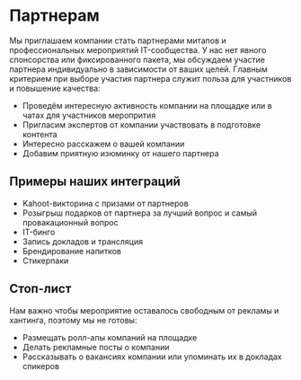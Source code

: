 # Партнерам
Мы приглашаем компании стать партнерами митапов и профессиональных мероприятий IT-сообщества. У нас нет явного спонсорства или фиксированного пакета, мы обсуждаем участие партнера индивидуально в зависимости от ваших целей. Главным критерием при выборе участия партнера служит польза для участников и повышение качества:
- Проведём интересную активность компании на площадке или в чатах для участников меропрития
- Пригласим экспертов от компании участвовать в подготовке контента
- Интересно расскажем о вашей компании
- Добавим приятную изюминку от нашего партнера

## Примеры наших интеграций
- Kahoot-викторина с призами от партнеров
- Розыгрыш подарков от партнера за лучший вопрос и самый провакационный вопрос
- IT-бинго
- Запись докладов и трансляция
- Брендирование напитков
- Стикерпаки

## Стоп-лист
Нам важно чтобы мероприятие оставалось свободным от рекламы и хантинга, поэтому мы не готовы:
- Размещать ролл-апы компаний на площадке
- Делать рекламные посты о компании
- Рассказывать о вакансиях компании или упоминать их в докладах спикеров